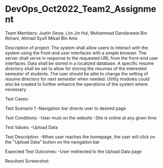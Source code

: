# DevOps_Oct2022_Team2_Assignment
Team Members:
Justin Seow, Lim Jin Hui, Muhammad Dandarawie Bin Rohani, Ahmad Syufi Mikail Bin Anis 




Description of project:
The system shall allow users to interact with the system using the front-end user
interfaces with a simple browser. The server shall serve in response to the
requested URL from the front-end user interfaces. Data shall be stored in a
localized database. A specific resume directory shall be set to allow for storing
the resumes of the interested semester of students. The user should be able to
change the setting of resume directory for next semester when needed. Utility
modules could also be created to further enhance the operations of the system
where necessary




Test Cases:

Test Scenario 1
-Navigation bar directs user to desired page

Test Conditions:
-User must on the website
-Site is online at any given time

Test Values:
-Upload Data

Test Description:
-When user reaches the homepage, the user will click on the "Upload Data" button on the navigation bar

Expected Test Outcomes:
-User redirected to the Upload Data page

Resultant Screenshot:
